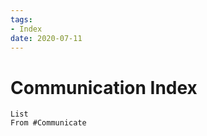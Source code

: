 ```yaml
---
tags:
- Index
date: 2020-07-11
---
```


# Communication  Index

```dataview
List
From #Communicate 
```